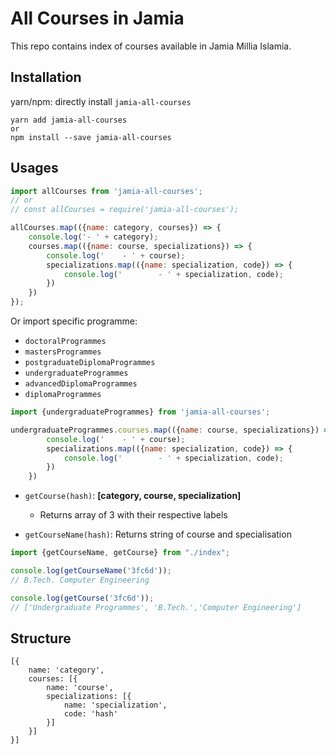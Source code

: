 # All Courses in Jamia
This repo contains index of courses available in Jamia Millia Islamia.

## Installation
yarn/npm: directly install `jamia-all-courses`
```
yarn add jamia-all-courses
or
npm install --save jamia-all-courses
```

## Usages
```js
import allCourses from 'jamia-all-courses';
// or
// const allCourses = require('jamia-all-courses');

allCourses.map(({name: category, courses}) => {
    console.log('- ' + category);
    courses.map(({name: course, specializations}) => {
        console.log('    - ' + course);
        specializations.map(({name: specialization, code}) => {
            console.log('        - ' + specialization, code);
        })
    })
});
```

Or import specific programme:
- `doctoralProgrammes`
- `mastersProgrammes`
- `postgraduateDiplomaProgrammes`
- `undergraduateProgrammes`
- `advancedDiplomaProgrammes`
- `diplomaProgrammes`
```js
import {undergraduateProgrammes} from 'jamia-all-courses';

undergraduateProgrammes.courses.map(({name: course, specializations}) => {
        console.log('    - ' + course);
        specializations.map(({name: specialization, code}) => {
            console.log('        - ' + specialization, code);
        })
    })
```

- `getCourse(hash)`: **[category, course, specialization]**
    - Returns array of 3 with their respective labels

- `getCourseName(hash)`: Returns string of course and specialisation

```js
import {getCourseName, getCourse} from "./index";

console.log(getCourseName('3fc6d'));
// B.Tech. Computer Engineering

console.log(getCourse('3fc6d'));
// ['Undergraduate Programmes', 'B.Tech.','Computer Engineering']
```

## Structure
```
[{
    name: 'category',
    courses: [{
        name: 'course',
        specializations: [{
            name: 'specialization',
            code: 'hash'
        }]
    }]
}]
```
